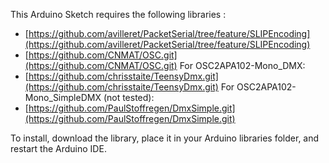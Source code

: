 This Arduino Sketch requires the following libraries :
 - [https://github.com/avilleret/PacketSerial/tree/feature/SLIPEncoding](https://github.com/avilleret/PacketSerial/tree/feature/SLIPEncoding)
 - [https://github.com/CNMAT/OSC.git](https://github.com/CNMAT/OSC.git)
For OSC2APA102-Mono_DMX: 
- [https://github.com/chrisstaite/TeensyDmx.git](https://github.com/chrisstaite/TeensyDmx.git)
For OSC2APA102-Mono_SimpleDMX (not tested):
- [https://github.com/PaulStoffregen/DmxSimple.git](https://github.com/PaulStoffregen/DmxSimple.git)

To install, download the library, place it in your Arduino libraries folder, and restart the Arduino IDE.
